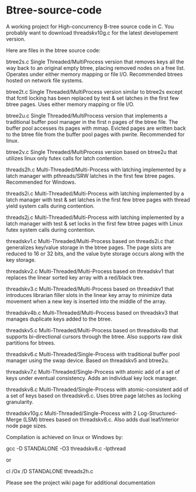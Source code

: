 Btree-source-code
=================

A working project for High-concurrency B-tree source code in C.  You probably want to download threadskv10g.c for the latest developement version.

Here are files in the btree source code:

btree2s.c       Single Threaded/MultiProcess version that removes keys all the way back to an original empty btree, placing removed nodes on a free list.  Operates under either memory mapping or file I/O.  Recommended btrees hosted on network file systems.

btree2t.c       Single Threaded/MultiProcess version similar to btree2s except that fcntl locking has been replaced by test & set latches in the first few btree pages.  Uses either memory mapping or file I/O.

btree2u.c		Single Threaded/MultiProcess version that implements a traditional buffer pool manager in the first n pages of the btree file.  The buffer pool accesses its pages with mmap.  Evicted pages are written back to the btree file from the buffer pool pages with pwrite. Recommended for linux.

btree2v.c		Single Threaded/MultiProcess version based on btree2u that utilizes linux only futex calls for latch contention.

threads2h.c     Multi-Threaded/Multi-Process with latching implemented by a latch manager with pthreads/SRW latches in the first few btree pages. Recommended for Windows.

threads2i.c     Multi-Threaded/Multi-Process with latching implemented by a latch manager with test & set latches in the first few btree pages with thread yield system calls during contention.

threads2j.c     Multi-Threaded/Multi-Process with latching implemented by a latch manager with test & set locks in the first few btree pages with Linux futex system calls during contention.

threadskv1.c	Multi-Threaded/Multi-Process based on threads2i.c that generalizes key/value storage in the btree pages. The page slots are reduced to 16 or 32 bits, and the value byte storage occurs along with the key storage.

threadskv2.c	Multi-Threaded/Multi-Process based on threadskv1 that replaces the linear sorted key array with a red/black tree.

threadskv3.c	Multi-Threaded/Multi-Process based on threadskv1 that introduces librarian filler slots in the linear key array to minimize data movement when a new key is inserted into the middle of the array.

threadskv4b.c	Multi-Threaded/Multi-Process based on threadskv3 that manages duplicate keys added to the btree.

threadskv5.c	Multi-Threaded/Multi-Process based on threadskv4b that supports bi-directional cursors through the btree. Also supports raw disk partitions for btrees.

threadskv6.c	Multi-Threaded/Single-Process with traditional buffer pool manager using the swap device.  Based on threadskv5 and btree2u.

threadskv7.c	Multi-Threaded/Single-Process with atomic add of a set of keys under eventual consistency.  Adds an individual key lock manager.

threadskv8.c	Multi-Threaded/Single-Process with atomic-consistent add of a set of keys based on threadskv6.c.  Uses btree page latches as locking granularity.

threadskv10g.c	Multi-Threaded/Single-Process with 2 Log-Structured-Merge (LSM) btrees based on threadskv8.c. Also adds dual leaf/interior node page sizes.

Compilation is achieved on linux or Windows by:

gcc -D STANDALONE -O3 threadskv8.c -lpthread

or

cl /Ox /D STANDALONE threads2h.c

Please see the project wiki page for additional documentation
